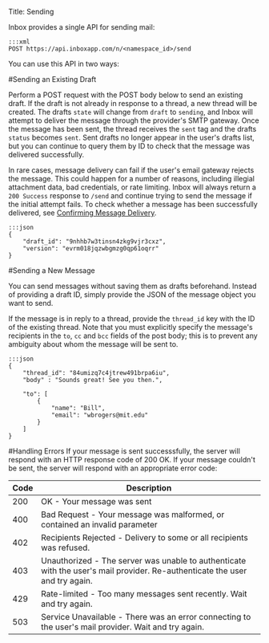 Title: Sending

Inbox provides a single API for sending mail:

```
:::xml
POST https://api.inboxapp.com/n/<namespace_id>/send
```

You can use this API in two ways:

#Sending an Existing Draft

Perform a POST request with the POST body below to send an existing draft. If the draft is not already in response to a thread, a new thread will be created. The drafts `state` will change from `draft` to `sending`, and Inbox will attempt to deliver the message through the provider's SMTP gateway. Once the message has been sent, the thread receives the `sent` tag and the drafts `status` becomes `sent`. Sent drafts no longer appear in the user's drafts list, but you can continue to query them by ID to check that the message was delivered successfully.

In rare cases, message delivery can fail if the user's email gateway rejects the message. This could happen for a number of reasons, including illegial attachment data, bad credentials, or rate limiting. Inbox will always return a `200 Success` response to `/send` and continue trying to send the message if the initial attempt fails. To check whether a message has been successfully delivered, see [Confirming Message Delivery](#confirming-message-delivery).

```
:::json
{
    "draft_id": "9nhhb7w3tinsn4zkg9vjr3cxz",
    "version": "evrm018jqzwbgmzg0qp61oqrr"
}
```

#Sending a New Message

You can send messages without saving them as drafts beforehand. Instead of providing a draft ID, simply provide the JSON of the message object you want to send.

If the message is in reply to a thread, provide the `thread_id` key with the ID of the existing thread.  Note that you must explicitly specify the message's recipients in the `to`, `cc` and `bcc` fields of the post body; this is to prevent any ambiguity about whom the message will be sent to.

```
:::json
{
    "thread_id": "84umizq7c4jtrew491brpa6iu",
    "body" : "Sounds great! See you then.",

    "to": [
        {
            "name": "Bill",
            "email": "wbrogers@mit.edu"
        }
    ]
}
```

#Handling Errors
If your message is sent successsfully, the server will respond with an HTTP
response code of 200 OK. If your message couldn't be sent, the server will
respond with an appropriate error code:

Code | Description
-- | --
200 | OK - Your message was sent
400 | Bad Request - Your message was malformed, or contained an invalid parameter
402 | Recipients Rejected - Delivery to some or all recipients was refused.
403 | Unauthorized - The server was unable to authenticate with the user's mail provider. Re-authenticate the user and try again.
429 | Rate-limited - Too many messages sent recently. Wait and try again.
503 | Service Unavailable - There was an error connecting to the user's mail provider. Wait and try again.

